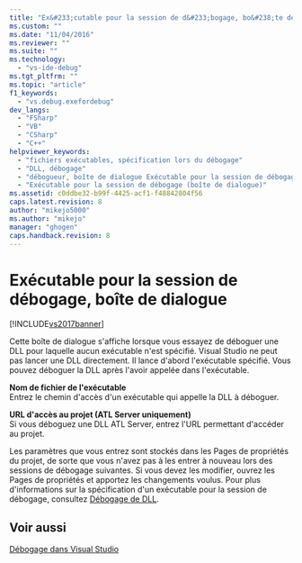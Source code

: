 ```yaml
---
title: "Ex&#233;cutable pour la session de d&#233;bogage, bo&#238;te de dialogue | Microsoft Docs"
ms.custom: ""
ms.date: "11/04/2016"
ms.reviewer: ""
ms.suite: ""
ms.technology: 
  - "vs-ide-debug"
ms.tgt_pltfrm: ""
ms.topic: "article"
f1_keywords: 
  - "vs.debug.exefordebug"
dev_langs: 
  - "FSharp"
  - "VB"
  - "CSharp"
  - "C++"
helpviewer_keywords: 
  - "fichiers exécutables, spécification lors du débogage"
  - "DLL, débogage"
  - "débogueur, boîte de dialogue Exécutable pour la session de débogage"
  - "Exécutable pour la session de débogage (boîte de dialogue)"
ms.assetid: c0ddbe32-b99f-4425-acf1-f48842804f56
caps.latest.revision: 8
author: "mikejo5000"
ms.author: "mikejo"
manager: "ghogen"
caps.handback.revision: 8
---
```

# Ex&#233;cutable pour la session de d&#233;bogage, bo&#238;te de dialogue
[!INCLUDE[vs2017banner](../code-quality/includes/vs2017banner.md)]

Cette boîte de dialogue s'affiche lorsque vous essayez de déboguer une DLL pour laquelle aucun exécutable n'est spécifié.  Visual Studio ne peut pas lancer une DLL directement.  Il lance d'abord l'exécutable spécifié.  Vous pouvez déboguer la DLL après l'avoir appelée dans l'exécutable.  
  
 **Nom de fichier de l'exécutable**  
 Entrez le chemin d'accès d'un exécutable qui appelle la DLL à déboguer.  
  
 **URL d'accès au projet \(ATL Server uniquement\)**  
 Si vous déboguez une DLL ATL Server, entrez l'URL permettant d'accéder au projet.  
  
 Les paramètres que vous entrez sont stockés dans les Pages de propriétés du projet, de sorte que vous n'avez pas à les entrer à nouveau lors des sessions de débogage suivantes.  Si vous devez les modifier, ouvrez les Pages de propriétés et apportez les changements voulus.  Pour plus d'informations sur la spécification d'un exécutable pour la session de débogage, consultez [Débogage de DLL](../Topic/How%20to:%20Debug%20Native%20DLLs.md).  
  
## Voir aussi  
 [Débogage dans Visual Studio](../debugger/debugging-in-visual-studio.md)